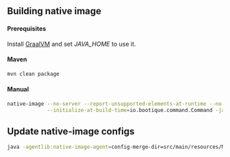 ## Building native image

#### Prerequisites

Install [GraalVM](https://github.com/oracle/graal/releases) and set _JAVA_HOME_ to use it.

#### Maven
```bash
mvn clean package
```

#### Manual
```bash
native-image --no-server --report-unsupported-elements-at-runtime --no-fallback \
             --initialize-at-build-time=io.bootique.command.Command -jar target/bq-1.0-SNAPSHOT.jar
```

## Update native-image configs
 
```bash 
java -agentlib:native-image-agent=config-merge-dir=src/main/resources/META-INF/native-image/ -jar target/bq-1.0-SNAPSHOT.jar
```
